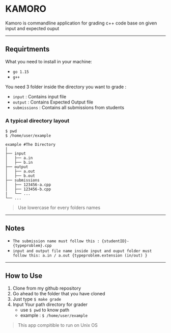 # KAMORO
Kamoro is commandline application for grading c++ code base on given input and expected ouput 
___
## Requirtments
What you need to install in your machine:
 - `go 1.15`
 - `g++`

You need 3 folder inside the directory you want to grade : 
 - `input` : Contains input file
 - `output` : Contains Expected Output file
 - `submissions` : Contains all submissions from students
### A typical directory layout

    $ pwd
    $ /home/user/example

    example #The Directory
    |
    ├── input  
    │   ├── a.in
    │   ├── b.in          
    ├── output
    │   ├── a.out
    │   ├── b.out                
    ├── submissions                  
    │   ├── 123456-a.cpp
    │   ├── 123456-b.cpp
    |   └── ...          
    └── ...

> Use lowercase for every folders names 
___
## Notes
 - `The submission name must follow this : {studentID}-{typeproblem}.cpp`
 - `input and output file name inside input and ouput folder must follow this: a.in / a.out {typeproblem.extension (in/out) }`

___
## How to Use
 1. Clone from my github repository
 2. Go ahead to the folder that you have cloned
 3. Just type `$ make grade`
 4. Input Your path directory for grader 
    - use `$ pwd` to know path
    - example : `$ /home/user/example`
> This app compitible to run on Unix OS
